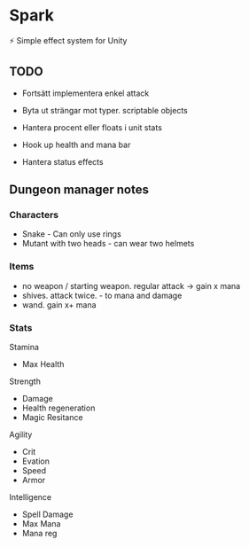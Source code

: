 # Spark
⚡️ Simple effect system for Unity

## TODO

* Fortsätt implementera enkel attack

* Byta ut strängar mot typer. scriptable objects
* Hantera procent eller floats i unit stats
* Hook up health and mana bar

* Hantera status effects


## Dungeon manager notes

### Characters
* Snake - Can only use rings
* Mutant with two heads - can wear two helmets

### Items
* no weapon / starting weapon. regular attack -> gain x mana
* shives. attack twice. - to mana and damage
* wand. gain x+ mana

### Stats

Stamina
- Max Health

Strength
- Damage
- Health regeneration
- Magic Resitance

Agility
- Crit
- Evation
- Speed
- Armor

Intelligence
- Spell Damage
- Max Mana
- Mana reg
